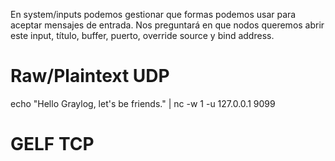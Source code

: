 En system/inputs podemos gestionar que formas podemos usar para aceptar mensajes de entrada.
Nos preguntará en que nodos queremos abrir este input, título, buffer, puerto, override source y bind address.

# Raw/Plaintext UDP
echo "Hello Graylog, let's be friends." | nc -w 1 -u 127.0.0.1 9099

# GELF TCP

